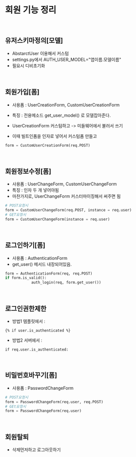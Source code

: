 # 회원 기능 정리

</br>

## 유저스키마정의[모델]

- AbstarctUser 이용해서 커스텀
- settings.py에서 AUTH_USER_MODEL="앱이름.모델이름"
- 필요시 디비초기화

</br>

## 회원가입[폼]

- 사용폼 : UserCreationForm, CustomUserCreationForm
- 특징 : 전용메소드 get_user_model() 로 모델잡아준다.

- UserCreationForm 커스텀하고 -> 미들웨어에서 불러서 쓰기
- 이때 빌트인폼을 인자로 넣어서 커스텀폼 만들고

```python
form = CustomUserCreationForm(req.POST)
```

</br>

## 회원정보수정[폼]

- 사용폼 : UserChangeForm, CustomUserChangeForm
- 특징 : 인자 두 개 넣어야됨
- 마찬가지로, UserChangeForm 커스터마이징해서 써주면 됨

```python
# POST요청시
form = CustomUserChangeForm(req.POST, instance = req.user)
# GET요청시
form = CustomUserChangeForm(instance = req.user)
```

</br>

## 로그인하기[폼]

- 사용폼 : AuthenticationForm
- get_user() 메서드 내장되어있음.

```python
form = AuthenticationForm(req, req.POST)
if form.is_valid():
            auth_login(req, form.get_user())
```

</br>

## 로그인권한제한

- 방법1 템플릿에서 :

```
{% if user.is_authenticated %}
```

- 방법2 서버에서 :

```
if req.user.is_authenticated:
```

</br>

## 비밀번호바꾸기[폼]

- 사용폼 : PasswordChangeForm

```python
# POST요청시
form = PasswordChangeForm(req.user, req.POST)
# GEt요청시
form = PasswordChangeForm(req.user)
```

</br>

## 회원탈퇴

- 삭제먼저하고 로그아웃하기
